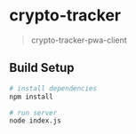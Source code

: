 # crypto-tracker

> crypto-tracker-pwa-client

## Build Setup

``` bash
# install dependencies
npm install

# run server
node index.js
